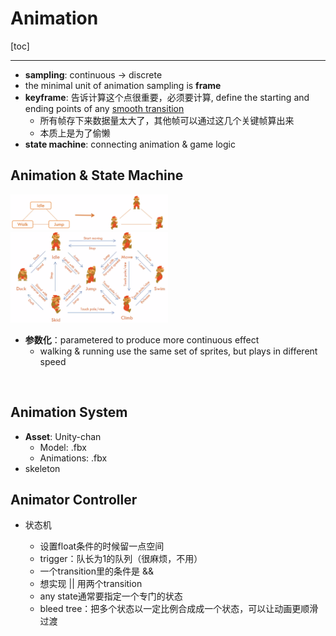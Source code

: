 # Animation

[toc]

------

- **sampling**: continuous -> discrete
- the minimal unit of animation sampling is **frame**
- **keyframe**: 告诉计算这个点很重要，必须要计算, define the starting and ending points of any <u>smooth transition</u>
  - 所有帧存下来数据量太大了，其他帧可以通过这几个关键帧算出来
  - 本质上是为了偷懒
- **state machine**: connecting animation & game logic



## Animation & State Machine

<img src="README.assets/image-20200410133953718.png" alt="image-20200410133953718" width="50%;" />

<img src="README.assets/image-20200410134243422.png" alt="image-20200410134243422" width="50%;" />

- **参数化**：parametered to produce more continuous effect
  - walking & running use the same set of sprites, but plays in different speed



<br />

## Animation System

- **Asset**: Unity-chan
  - Model: .fbx
  - Animations: .fbx
- skeleton



## Animator Controller

- 状态机

  - 设置float条件的时候留一点空间
  - trigger：队长为1的队列（很麻烦，不用）
  - 一个transition里的条件是 &&
  - 想实现 || 用两个transition
  - any state通常要指定一个专门的状态
  - bleed tree：把多个状态以一定比例合成成一个状态，可以让动画更顺滑过渡

  